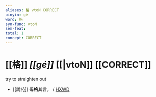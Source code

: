 ```yaml
---
aliases: 格 vtoN CORRECT
pinyin: gé
word: 格
syn-func: vtoN
sem-feat: 
total: 1
concept: CORRECT 
---
```

# [[格]] *[[gé]]*  [[|vtoN]] [[CORRECT]]
try to straighten out
 - [[說苑]] 毋**格**其言， / [HXWD](https://hxwd.org/textview.html?location=CH1a0907_CHANT_001-3a.11)